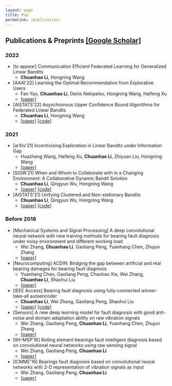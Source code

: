 ```yaml
---
layout: page
title: Pub
permalink: /publication/
---
```




<a name="pub"></a>
## **Publications & Preprints** [\[Google Scholar\]](https://scholar.google.com/citations?user=w2ShljkAAAAJ&hl=en&oi=ao)

### 2022
- [to appear] Communication Efficient Federated Learning for Generalized Linear Bandits
  - **Chuanhao Li**, Hongning Wang
- [AAAI'22] Learning the Optimal Recommendation from Explorative Users
  - Fan Yao, **Chuanhao Li**, Denis Nekipelov, Hongning Wang, Haifeng Xu
  - [\[paper\]](https://arxiv.org/abs/2110.03068)
- [AISTATS'22] Asynchronous Upper Confidence Bound Algorithms for Federated Linear Bandits
  - **Chuanhao Li**, Hongning Wang
  - [\[paper\]](https://arxiv.org/abs/2110.01463) [\[code\]](https://github.com/cyrilli/Async-LinUCB)
 
### 2021
- [arXiv'21] Incentivizing Exploration in Linear Bandits under Information Gap
  - Huazheng Wang, Haifeng Xu, **Chuanhao Li**, Zhiyuan Liu, Hongning Wang
  - [\[paper\]](https://arxiv.org/abs/2104.03860)
- [SIGIR'21] When and Whom to Collaborate with in a Changing Environment: A Collaborative Dynamic Bandit Solution
  - **Chuanhao Li**, Qingyun Wu, Hongning Wang
  - [\[paper\]](https://dl.acm.org/doi/10.1145/3404835.3462852) [\[code\]](https://github.com/cyrilli/CoDBand)
- [AISTATS'21] Unifying Clustered and Non-stationary Bandits
  - **Chuanhao Li**, Qingyun Wu, Hongning Wang
  - [\[paper\]](http://proceedings.mlr.press/v130/li21c) [\[code\]](https://github.com/cyrilli/DyClu)

### Before 2018
- [Mechanical Systems and Signal Processing] A deep convolutional neural network with new training methods for bearing fault diagnosis under noisy environment and different working load
  - Wei Zhang, **Chuanhao Li**, Gaoliang Peng, Yuanhang Chen, Zhujun Zhang
  - [\[paper\]](https://www.sciencedirect.com/science/article/abs/pii/S0888327017303369)
- [Neurocomputing] ACDIN: Bridging the gap between artificial and real bearing damages for bearing fault diagnosis
  - Yuanhang Chen, Gaoliang Peng, Chaohao Xie, Wei Zhang, **Chuanhao Li**, Shaohui Liu
  - [\[paper\]](https://www.sciencedirect.com/science/article/abs/pii/S092523121830300X)
- [IEEE Access] Bearing fault diagnosis using fully-connected winner-take-all autoencoder
  - **Chuanhao Li**, Wei Zhang, Gaoliang Peng, Shaohui Liu
  - [\[paper\]](https://ieeexplore.ieee.org/abstract/document/7956142) [\[code\]](https://github.com/cyrilli/FCWTA_AE)
- [Sensors] A new deep learning model for fault diagnosis with good anti-noise and domain adaptation ability on raw vibration signals
  - Wei Zhang, Gaoliang Peng, **Chuanhao Li**, Yuanhang Chen, Zhujun Zhang
  - [\[paper\]](https://www.mdpi.com/1424-8220/17/2/425)
- [IIH-MSP'16] Rolling element bearings fault intelligent diagnosis based on convolutional neural networks using raw sensing signal
  - Wei Zhang, Gaoliang Peng, **Chuanhao Li**
  - [\[paper\]](https://link.springer.com/chapter/10.1007/978-3-319-50212-0_10)
- [ICMME'16] Bearings fault diagnosis based on convolutional neural networks with 2-D representation of vibration signals as input
  - Wei Zhang, Gaoliang Peng, **Chuanhao Li**
  - [\[paper\]](https://www.matec-conferences.org/articles/matecconf/abs/2017/09/matecconf_icmme2017_13001/matecconf_icmme2017_13001.html)

<div class="masthead" style="margin-top: -25px;margin-bottom: -15;"> </div>


<!-- *Go to [Homepage](/#proj).* -->
